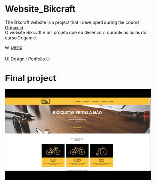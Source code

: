 # Website_Bikcraft
The Bikcraft website is a project that I developed during the course <a href="https://www.origamid.com">Origamid</a> 
<br>O website Bikcraft é um projeto que eu desenvolvi durante as aulas do curso Origamid



:computer: <a href="http://bikcraft.com/"> Demo </a>
 
UI Design : <a href="https://www.behance.net/maltar"> Portfolio UI </a>


# Final project

![](bikcraft.gif)


